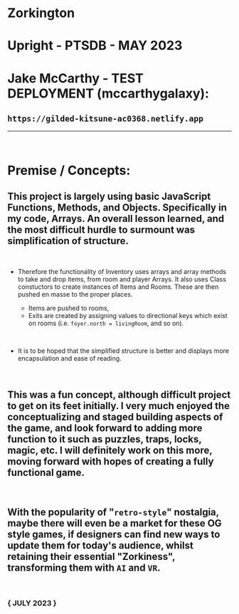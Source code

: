 # Zorkington

# Upright - PTSDB - MAY 2023

# Jake McCarthy - TEST DEPLOYMENT (mccarthygalaxy):

## `https://gilded-kitsune-ac0368.netlify.app`

<hr><br>

# Premise / Concepts:

## This project is largely using basic JavaScript Functions, Methods, and Objects. Specifically in my code, Arrays. An overall lesson learned, and the most difficult hurdle to surmount was simplification of structure. 
<br>

- Therefore the functionality of Inventory uses arrays and array methods to take and drop items, from room and player Arrays. It also uses Class constuctors to create instances of Items and Rooms. These are then pushed en masse to the proper places.

    - Items are pushed to rooms,
    - Exits are created by assigning values to directional keys which exist on rooms (i.e. `foyer.north = livingRoom`, and so on). <br>
<br>

- It is to be hoped that the simplified structure is better and displays more encapsulation and ease of reading.
<br>

## This was a fun concept, although difficult project to get on its feet initially. I very much enjoyed the conceptualizing and staged building aspects of the game, and look forward to adding more function to it such as puzzles, traps, locks, magic, etc. I will definitely work on this more, moving forward with hopes of creating a fully functional game. 
<br>

## With the popularity of "`retro-style`" nostalgia, maybe there will even be a market for these OG style games, if designers can find new ways to update them for today's audience, whilst retaining their essential "Zorkiness", transforming them with `AI` and `VR`.

<br>

### { JULY 2023 }